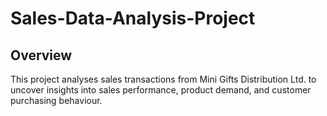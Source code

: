 # Sales-Data-Analysis-Project

## Overview
This project analyses sales transactions from Mini Gifts Distribution Ltd. to uncover insights into sales performance, product demand, and customer purchasing behaviour.

